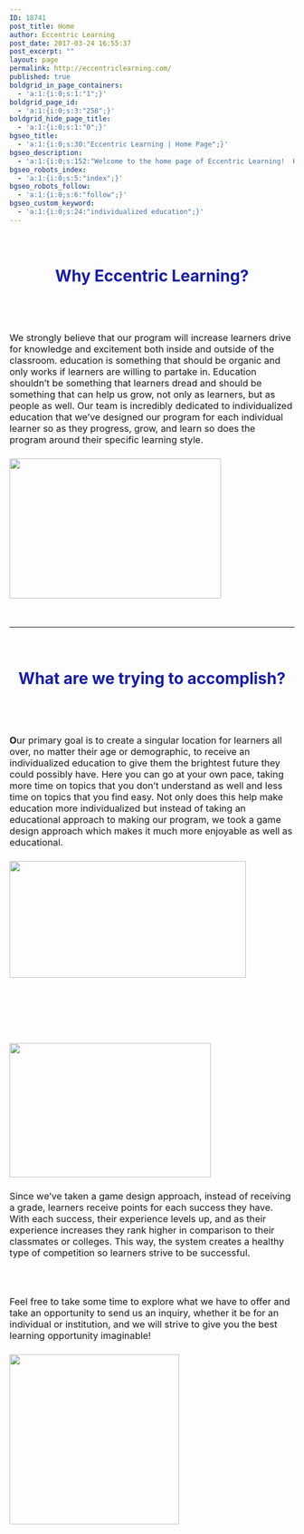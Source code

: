 ```yaml
---
ID: 18741
post_title: Home
author: Eccentric Learning
post_date: 2017-03-24 16:55:37
post_excerpt: ""
layout: page
permalink: http://eccentriclearning.com/
published: true
boldgrid_in_page_containers:
  - 'a:1:{i:0;s:1:"1";}'
boldgrid_page_id:
  - 'a:1:{i:0;s:3:"258";}'
boldgrid_hide_page_title:
  - 'a:1:{i:0;s:1:"0";}'
bgseo_title:
  - 'a:1:{i:0;s:30:"Eccentric Learning | Home Page";}'
bgseo_description:
  - 'a:1:{i:0;s:152:"Welcome to the home page of Eccentric Learning!  Here you can take a look at our main page, meet the team behind eccentric learning, or even see a demo!";}'
bgseo_robots_index:
  - 'a:1:{i:0;s:5:"index";}'
bgseo_robots_follow:
  - 'a:1:{i:0;s:6:"follow";}'
bgseo_custom_keyword:
  - 'a:1:{i:0;s:24:"individualized education";}'
---
```

<div class="boldgrid-section">
<div class="container"></div>
</div>
<div class="boldgrid-section">
<div class="container">
<div class="row" style="padding-top: 20px; padding-bottom: 20px;">
<div class="col-md-12 col-xs-12 col-sm-12">
<h1 style="text-align: center;"><span style="color: #161daa;">Why Eccentric Learning?</span></h1>
</div>
</div>
<div class="row" style="padding-top: 20px; padding-bottom: 20px;">
<div class="col-md-8 col-xs-12 col-sm-12">
<h3><span style="font-weight: 400;">W</span><span style="font-weight: 400; text-transform: lowercase;">e strongly believe that our program will increase learners drive for knowledge and excitement both inside and outside of the classroom. Education is something that should be organic and only works if learners are willing to partake in. </span><span style="font-weight: 400; text-transform: upercase;">E</span><span style="font-weight: 400; text-transform: lowercase;">ducation shouldn’t be something that learners dread and should be something that can help us grow, not only as learners, but as people as well. </span><span style="font-weight: 400; text-transform: upercase;">O</span><span style="font-weight: 400; text-transform: lowercase;">ur team is incredibly dedicated to individualized education that we’ve designed our program for each individual learner so as they progress, grow, and learn so does the program around their specific learning style.</span></h3>
</div>
<div class="col-md-4 col-xs-12 col-sm-12">
<h3 class=""><span style="font-weight: 400;"><img class="alignnone wp-image-3479" src="http://eccentriclearning.com/wp-content/uploads/2017/03/education-300x198.jpg" alt="" width="374" height="247"></span></h3>
</div>
</div>
<div class="row">
<div class="col-md-12 col-xs-12 col-sm-12">
<div class="row">
<div class="col-md-12 col-xs-12 col-sm-12">

<hr width="100%">

</div>
</div>
</div>
</div>
<div class="row" style="padding-top: 20px; padding-bottom: 20px;">
<div class="col-md-12 col-xs-12 col-sm-12">
<h1 class="" style="text-align: center;"><span style="color: #161daa;">What are we trying to accomplish?</span></h1>
</div>
</div>
<div class="row" style="padding-top: 20px; padding-bottom: 20px;">
<div class="col-md-8 col-xs-12 col-sm-12">
<h3>O<span style="font-weight: 400; text-transform: lowercase;">ur primary goal is to create a singular location for learners all over, no matter their age or demographic, to receive an individualized education to give them the brightest future they could possibly have. </span><span style="font-weight: 400; text-transform: upercase;">H</span><span style="font-weight: 400; text-transform: lowercase;">ere you can go at your own pace, taking more time on topics that you don’t understand as well and less time on topics that you find easy. </span><span style="font-weight: 400; text-transform: upercase;">N</span><span style="font-weight: 400; text-transform: lowercase;">ot only does this help make education more individualized but instead of taking an educational approach to making our program, we took a game design approach which makes it much more enjoyable as well as educational. </span></h3>
</div>
<div class="col-md-4 col-xs-12 col-sm-12">
<h3><img class="alignnone wp-image-3481" src="http://eccentriclearning.com/wp-content/uploads/2017/03/technology-300x148.jpg" alt="" width="418" height="206"></h3>
</div>
</div>
<div class="row" style="padding-top: 20px; padding-bottom: 0px;">
<div class="col-md-5 col-xs-12 col-sm-12">
<h3>&nbsp;</h3>
<p class="mod-reset"><img class="alignnone wp-image-3480" src="http://eccentriclearning.com/wp-content/uploads/2017/03/future-300x200.jpg" alt="" width="356" height="237"></p>

</div>
<div class="col-md-7 col-xs-12 col-sm-12">
<h3><span style="font-weight: 400;">S</span><span style="font-weight: 400; text-transform: lowercase;">ince we’ve taken a game design approach, instead of receiving a grade, learners receive points for each success they have. </span><span style="font-weight: 400; text-transform: upercase;">W</span><span style="font-weight: 400; text-transform: lowercase;">ith each success, their experience levels up, and as their experience increases they rank higher in comparison to their classmates or colleges. </span><span style="font-weight: 400; text-transform: upercase;">T</span><span style="font-weight: 400; text-transform: lowercase;">his way, the system creates a healthy type of competition so learners strive to be successful.</span></h3>
</div>
</div>
<div class="row" style="padding-top: 0px; padding-bottom: 20px;">
<div class="col-md-6 col-xs-12 col-sm-12">
<h3>&nbsp;</h3>
<h3><span style="font-weight: 400;">F</span><span style="font-weight: 400; text-transform: lowercase;">eel free to take some time to explore what we have to offer and take an opportunity to send us an inquiry, whether it be for an individual or institution, and we will strive to give you the best learning opportunity imaginable!</span></h3>
</div>
<div class="col-md-6 col-xs-12 col-sm-12">
<h3><img class="aligncenter wp-image-18759 size-full" src="http://eccentriclearning.com/wp-content/uploads/2017/03/aHR0cHM6Ly9zb3VyY2UudW5zcGxhc2guY29tL0lPems4WUtEaFlnLzMwMHgzMDA_3D-imhwpb-ijgqofoxxyngmlu-4.jpg" alt="" width="300" height="300"></h3>
</div>
</div>
</div>
</div>